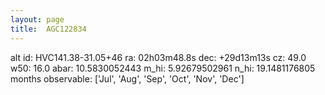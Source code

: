 ```yaml
---
layout: page
title:  AGC122834
--- 
```

alt id: HVC141.38-31.05+46
ra: 02h03m48.8s
dec: +29d13m13s
cz: 49.0
w50: 16.0
abar: 10.5830052443
m_hi: 5.92679502961
n_hi: 19.1481176805
months observable: ['Jul', 'Aug', 'Sep', 'Oct', 'Nov', 'Dec']
